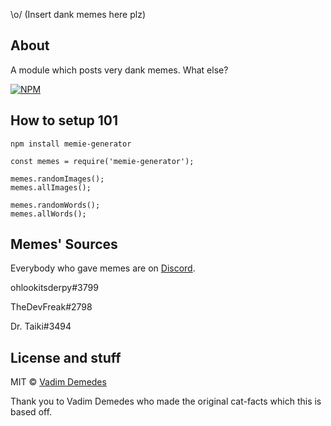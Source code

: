 \o/ (Insert dank memes here plz)

## About

A module which posts very dank memes. What else?

[![NPM](https://nodei.co/npm/memie-generator.png)](https://nodei.co/npm/memie-generator/)

## How to setup 101

``npm install memie-generator``

```
const memes = require('memie-generator');

memes.randomImages();
memes.allImages();

memes.randomWords();
memes.allWords();
```

## Memes' Sources

Everybody who gave memes are on [Discord](https://discordapp.com).

ohlookitsderpy#3799

TheDevFreak#2798

Dr. Taiki#3494

## License and stuff

MIT © [Vadim Demedes](https://github.com/vdemedes)

Thank you to Vadim Demedes who made the original cat-facts which this is based off.